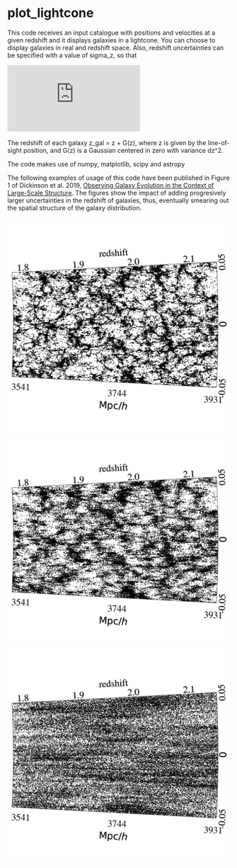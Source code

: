 # plot_lightcone

This code receives an input catalogue with positions and velocities at a given redshift and it displays galaxies in a lightcone. You can choose to display galaxies in real and redshift space. Also, redshift uncertainties can be specified with a value of sigma_z, so that

![](https://latex.codecogs.com/gif.latex?%5Cdelta%20z%20%3D%20%5Csigma_z%281&plus;z%29)

The redshift of each galaxy z_gal = z + G(z), where z is given by the line-of-sight position, and G(z) is a Gaussian centered in zero with variance dz^2.

The code makes use of numpy, matplotlib, scipy and astropy

The following examples of usage of this code have been published in Figure 1 of Dickinson et al. 2019, [Observing Galaxy Evolution in the Context of Large-Scale Structure](https://arxiv.org/abs/1903.07409). The figures show the impact of adding progresively larger uncertainties in the redshift of galaxies, thus, eventually smearing out the spatial structure of the galaxy distribution.

![Example of output](https://github.com/aaorsi/plot_lightcone/blob/master/zspace_sigmaz0.0001_dickinson.png)
![Example of output](https://github.com/aaorsi/plot_lightcone/blob/master/zspace_sigmaz0.0010_dickinson.png)
![Example of output](https://github.com/aaorsi/plot_lightcone/blob/master/zspace_sigmaz0.0100_dickinson.png)

